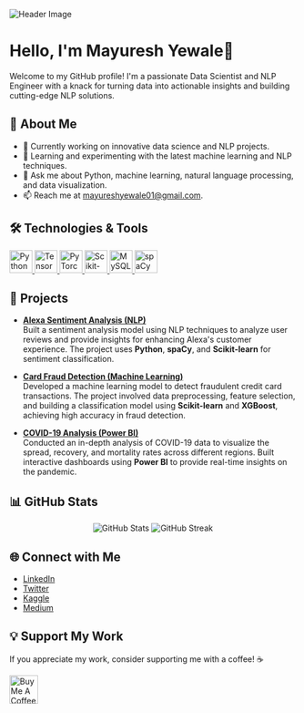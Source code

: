 ![Header Image](https://github.com/yourusername/yourrepository/blob/main/header-image.png) <!-- Replace with your header image -->

# Hello, I'm Mayuresh Yewale👋

Welcome to my GitHub profile! I'm a passionate Data Scientist and NLP Engineer with a knack for turning data into actionable insights and building cutting-edge NLP solutions.

## 🌟 About Me

- 🔭 Currently working on innovative data science and NLP projects.
- 🌱 Learning and experimenting with the latest machine learning and NLP techniques.
- 💬 Ask me about Python, machine learning, natural language processing, and data visualization.
- 📫 Reach me at [mayureshyewale01@gmail.com](mailto:mayureshyewale01@gmail.com).

## 🛠️ Technologies & Tools

<p align="left">
  <a href="https://www.python.org" target="_blank">
    <img src="https://img.icons8.com/color/48/000000/python.png" alt="Python" width="40" height="40"/>
  </a>
  <a href="https://www.tensorflow.org" target="_blank">
    <img src="https://img.icons8.com/color/48/000000/tensorflow.png" alt="TensorFlow" width="40" height="40"/>
  </a>
  <a href="https://pytorch.org" target="_blank">
    <img src="https://img.icons8.com/ios/50/000000/pytorch.png" alt="PyTorch" width="40" height="40"/>
  </a>
  <a href="https://scikit-learn.org" target="_blank">
    <img src="https://img.icons8.com/ios/50/000000/scikit-learn.png" alt="Scikit-learn" width="40" height="40"/>
  </a>
  <a href="https://www.mysql.com" target="_blank">
    <img src="https://img.icons8.com/color/48/000000/mysql-logo.png" alt="MySQL" width="40" height="40"/>
  </a>
  <a href="https://spacy.io" target="_blank">
    <img src="https://img.icons8.com/ios/50/000000/spacy.png" alt="spaCy" width="40" height="40"/>
  </a>
</p>

## 🚀 Projects

- **[Alexa Sentiment Analysis (NLP)](https://github.com/yourusername/alexa-sentiment-analysis)**  
  Built a sentiment analysis model using NLP techniques to analyze user reviews and provide insights for enhancing Alexa's customer experience. The project uses **Python**, **spaCy**, and **Scikit-learn** for sentiment classification.

- **[Card Fraud Detection (Machine Learning)](https://github.com/yourusername/card-fraud-detection)**  
  Developed a machine learning model to detect fraudulent credit card transactions. The project involved data preprocessing, feature selection, and building a classification model using **Scikit-learn** and **XGBoost**, achieving high accuracy in fraud detection.

- **[COVID-19 Analysis (Power BI)](https://github.com/yourusername/covid-19-analysis)**  
  Conducted an in-depth analysis of COVID-19 data to visualize the spread, recovery, and mortality rates across different regions. Built interactive dashboards using **Power BI** to provide real-time insights on the pandemic.

## 📊 GitHub Stats

<p align="center">
  <img src="https://github-readme-stats.vercel.app/api?username=yourusername&show_icons=true&hide_title=true&count_private=true&hide=prs&theme=dark" alt="GitHub Stats" />
  <img src="https://github-readme-streak-stats.herokuapp.com/?user=yourusername&theme=dark" alt="GitHub Streak" />
</p>

## 🌐 Connect with Me

- [LinkedIn](https://www.linkedin.com/in/mayuresh-yewale/)
- [Twitter](https://twitter.com/yourusername)
- [Kaggle](https://www.kaggle.com/yourusername)
- [Medium](https://medium.com/@yourusername)

## 💡 Support My Work

If you appreciate my work, consider supporting me with a coffee! ☕

<a href="https://www.buymeacoffee.com/yourusername" target="_blank"> 
  <img src="https://cdn.buymeacoffee.com/buttons/v2/default-blue.png" alt="Buy Me A Coffee" height="50">
</a>
